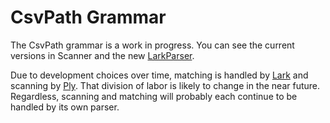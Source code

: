 
# CsvPath Grammar

The CsvPath grammar is a work in progress. You can see the current versions in Scanner and the new <a href='https://github.com/dk107dk/csvpath/blob/main/csvpath/matching/LarkParser.py'>LarkParser</a>.

Due to development choices over time, matching is handled by <a href='https://lark-parser.readthedocs.io/en/latest/'>Lark</a> and scanning by <a href='https://www.dabeaz.com/ply/ply.html'>Ply</a>. That division of labor is likely to change in the near future. Regardless, scanning and matching will probably each continue to be handled by its own parser.



